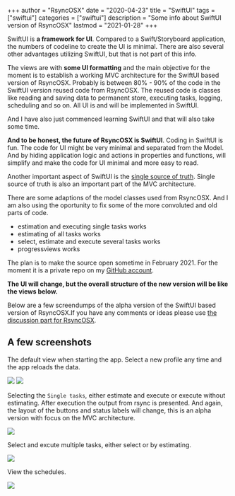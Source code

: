 +++
author = "RsyncOSX"
date = "2020-04-23"
title =  "SwiftUI"
tags = ["swiftui"]
categories = ["swiftui"]
description = "Some info about SwiftUI version of RsyncOSX"
lastmod = "2021-01-28"
+++

SwiftUI is **a framework for UI**. Compared to a Swift/Storyboard application, the numbers of codeline to create the UI is minimal. There are also several other advantages utilizing SwiftUI, but that is not part of this info.

The views are with **some UI formatting** and the main objective for the moment is to establish a working MVC architecture for the SwiftUI based version of RsyncOSX. Probably is between 80% - 90% of the code in the SwiftUI version reused code from RsyncOSX. The reused code is classes like reading and saving data to permanent store, executing tasks, logging, scheduling and so on. All UI is and will be implemented in SwiftUI.

And I have also just commenced learning SwiftUI and that will also take some time.

**And to be honest, the future of RsyncOSX is SwiftUI**. Coding in SwiftUI is fun. The code for UI might be very minimal and separated from the Model. And by hiding application logic and actions in properties and functions, will  simplify and make the code for UI minimal and more easy to read.

Another important aspect of SwiftUI is the [single source of truth](https://developer.apple.com/documentation/swiftui/managing-user-interface-state). Single source of truth is also an important part of the MVC architecture.

There are some adaptions of the model classes used from RsyncOSX. And I am also using the oportunity to fix some of the more convoluted and old parts of code.

- estimation and executing single tasks works
- estimating of all tasks works
- select, estimate and execute several tasks works
- progressviews works

The plan is to make the source open sometime in February 2021. For the moment it is a private repo on my [GitHub account](https://github.com/rsyncOSX/).

**The UI will change, but the overall structure of the new version will be like the views below.**

Below are a few screendumps of the alpha version of the SwiftUI based version of RsyncOSX.If you have any comments or ideas please use [the discussion part for RsyncOSX](https://github.com/rsyncOSX/RsyncOSX/discussions).

## A few screenshots

The default view when starting the app. Select a new profile any time and the app reloads the data.

![](/images/RsyncOSX/master/swiftui/1.png)
![](/images/RsyncOSX/master/swiftui/2.png)

Selecting the `Single tasks`, either estimate and execute or execute without estimating. After execution the output from rsync is presented. And again, the layout of the buttons and status labels will change, this is an alpha version with focus on the MVC architecture.

![](/images/RsyncOSX/master/swiftui/3.png)

Select and excute multiple tasks, either select or by estimating.

![](/images/RsyncOSX/master/swiftui/4.png)

View the schedules.

![](/images/RsyncOSX/master/swiftui/5.png)
